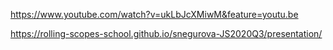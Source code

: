 https://www.youtube.com/watch?v=ukLbJcXMiwM&feature=youtu.be

https://rolling-scopes-school.github.io/snegurova-JS2020Q3/presentation/
